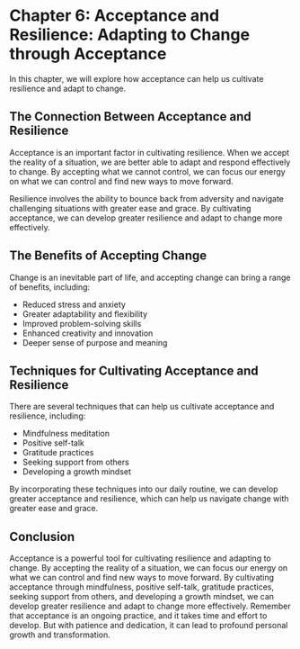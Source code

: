 Chapter 6: Acceptance and Resilience: Adapting to Change through Acceptance
===========================================================================

In this chapter, we will explore how acceptance can help us cultivate resilience and adapt to change.

The Connection Between Acceptance and Resilience
------------------------------------------------

Acceptance is an important factor in cultivating resilience. When we accept the reality of a situation, we are better able to adapt and respond effectively to change. By accepting what we cannot control, we can focus our energy on what we can control and find new ways to move forward.

Resilience involves the ability to bounce back from adversity and navigate challenging situations with greater ease and grace. By cultivating acceptance, we can develop greater resilience and adapt to change more effectively.

The Benefits of Accepting Change
--------------------------------

Change is an inevitable part of life, and accepting change can bring a range of benefits, including:

* Reduced stress and anxiety
* Greater adaptability and flexibility
* Improved problem-solving skills
* Enhanced creativity and innovation
* Deeper sense of purpose and meaning

Techniques for Cultivating Acceptance and Resilience
----------------------------------------------------

There are several techniques that can help us cultivate acceptance and resilience, including:

* Mindfulness meditation
* Positive self-talk
* Gratitude practices
* Seeking support from others
* Developing a growth mindset

By incorporating these techniques into our daily routine, we can develop greater acceptance and resilience, which can help us navigate change with greater ease and grace.

Conclusion
----------

Acceptance is a powerful tool for cultivating resilience and adapting to change. By accepting the reality of a situation, we can focus our energy on what we can control and find new ways to move forward. By cultivating acceptance through mindfulness, positive self-talk, gratitude practices, seeking support from others, and developing a growth mindset, we can develop greater resilience and adapt to change more effectively. Remember that acceptance is an ongoing practice, and it takes time and effort to develop. But with patience and dedication, it can lead to profound personal growth and transformation.
